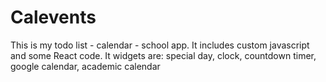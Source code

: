# Calevents
This is my todo list - calendar - school app. It includes custom javascript and some React code.
It widgets are: special day, clock, countdown timer, google calendar, academic calendar
